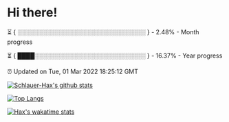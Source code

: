 # Hi there!

⏳ { ░░░░░░░░░░░░░░░░░░░░░░░░░░░░░░ } - 2.48% - Month progress

⏳ { ████░░░░░░░░░░░░░░░░░░░░░░░░░░ } - 16.37% - Year progress

⏰ Updated on Tue, 01 Mar 2022 18:25:12 GMT


[![Schlauer-Hax's github stats](https://github-readme-stats.vercel.app/api?username=Schlauer-Hax&show_icons=true&theme=dark&count_private=true)](https://github.com/Schlauer-Hax)


[![Top Langs](https://github-readme-stats.vercel.app/api/top-langs/?username=Schlauer-Hax&layout=compact&theme=dark)](https://github.com/Schlauer-Hax?tab=repositories)


[![Hax's wakatime stats](https://github-readme-stats.vercel.app/api/wakatime?username=Hax&theme=dark)](https://wakatime.com/@Hax)


